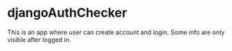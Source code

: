 # djangoAuthChecker
 This is an app where user can create account and login. Some info are only visible after logged in.
